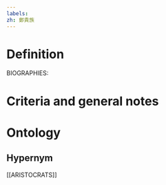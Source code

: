 ```yaml
---
labels: 
zh: 鄭貴族
---
```


# Definition
BIOGRAPHIES:
# Criteria and general notes
# Ontology

## Hypernym
[[ARISTOCRATS]]
